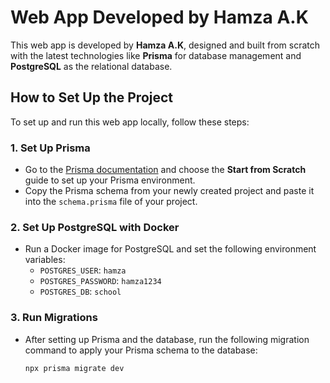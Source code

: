 # Web App Developed by Hamza A.K

This web app is developed by **Hamza A.K**, designed and built from scratch with the latest technologies like **Prisma** for database management and **PostgreSQL** as the relational database.

## How to Set Up the Project

To set up and run this web app locally, follow these steps:

### 1. Set Up Prisma
- Go to the [Prisma documentation](https://www.prisma.io/docs) and choose the **Start from Scratch** guide to set up your Prisma environment.
- Copy the Prisma schema from your newly created project and paste it into the `schema.prisma` file of your project.

### 2. Set Up PostgreSQL with Docker
- Run a Docker image for PostgreSQL and set the following environment variables:
  - `POSTGRES_USER`: `hamza`
  - `POSTGRES_PASSWORD`: `hamza1234`
  - `POSTGRES_DB`: `school`

### 3. Run Migrations
- After setting up Prisma and the database, run the following migration command to apply your Prisma schema to the database:
  ```bash
  npx prisma migrate dev
